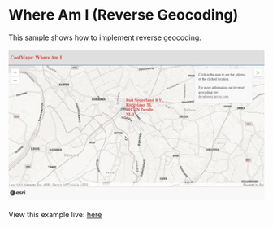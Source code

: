 # Where Am I (Reverse Geocoding)
This sample shows how to implement reverse geocoding.
<br/>
<br/>
![Widget ViewModel](../images/20220506_WhereAmI.gif)
<br/>
<br/>
View this example live:
[here](https://esrinederland.github.io/CoolMaps/WhereAmI/WhereAmI.html)

